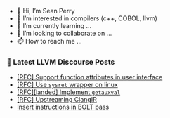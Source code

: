 - 👋 Hi, I’m Sean Perry
- 👀 I’m interested in compilers (c++, COBOL, llvm)
- 🌱 I’m currently learning ...
- 💞️ I’m looking to collaborate on ...
- 📫 How to reach me ...

<!---
s66perry/s66perry is a ✨ special ✨ repository because its `README.md` (this file) appears on your GitHub profile.
You can click the Preview link to take a look at your changes.
--->
### 📕 Latest LLVM Discourse Posts

<!-- DISCOURSE-LLVM:START -->
- [[RFC] Support function attributes in user interface](https://discourse.llvm.org/t/rfc-support-function-attributes-in-user-interface/76624#post_1)
- [[RFC] Use `sysret` wrapper on linux](https://discourse.llvm.org/t/rfc-use-sysret-wrapper-on-linux/76580#post_3)
- [[RFC][landed] Implement `getauxval`](https://discourse.llvm.org/t/rfc-landed-implement-getauxval/76271#post_4)
- [[RFC] Upstreaming ClangIR](https://discourse.llvm.org/t/rfc-upstreaming-clangir/76587#post_19)
- [Insert instructions in BOLT pass](https://discourse.llvm.org/t/insert-instructions-in-bolt-pass/76570#post_3)
<!-- DISCOURSE-LLVM:END -->
